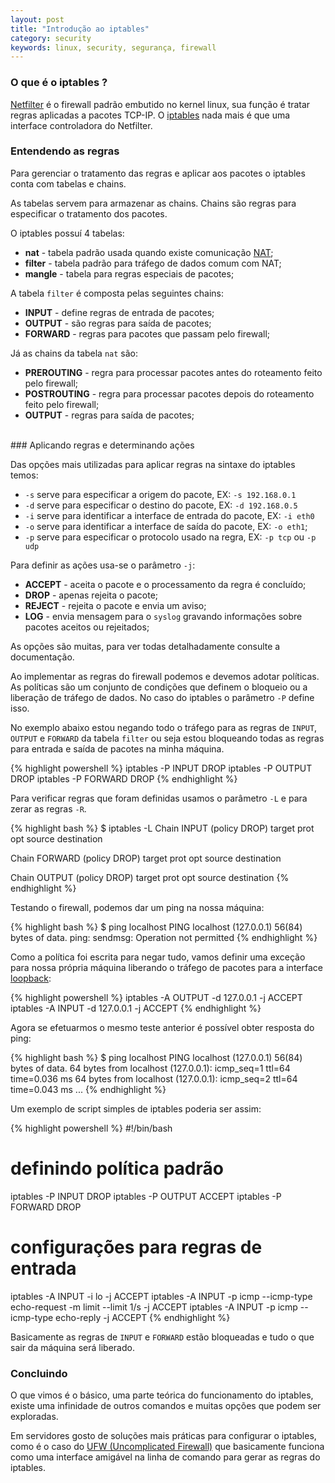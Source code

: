 ```yaml
---
layout: post
title: "Introdução ao iptables"
category: security
keywords: linux, security, segurança, firewall
---
```


### O que é o iptables ?

[Netfilter](http://netfilter.org/) é o firewall padrão embutido no kernel linux,
sua função é tratar regras aplicadas a pacotes TCP-IP.
O [iptables](http://www.netfilter.org/projects/iptables/) nada mais é que uma interface controladora do Netfilter.

### Entendendo as regras

Para gerenciar o tratamento das regras e aplicar aos pacotes o iptables conta
com tabelas e chains.

As tabelas servem para armazenar as chains. Chains são regras para especificar
o tratamento dos pacotes.

O iptables possuí 4 tabelas:

* **nat** - tabela padrão usada quando existe comunicação [NAT](http://en.wikipedia.org/wiki/Network_address_translation);
* **filter** - tabela padrão para tráfego de dados comum com NAT;
* **mangle** - tabela para regras especiais de pacotes;

A tabela `filter` é composta pelas seguintes chains:

* **INPUT** - define regras de entrada de pacotes;
* **OUTPUT** - são regras para saída de pacotes;
* **FORWARD** - regras para pacotes que passam pelo firewall;

Já as chains da tabela `nat` são:

* **PREROUTING** - regra para processar pacotes antes do roteamento feito pelo firewall;
* **POSTROUTING** - regra para processar pacotes depois do roteamento feito pelo firewall;
* **OUTPUT** - regras para saída de pacotes;
<br>
### Aplicando regras e determinando ações

Das opções mais utilizadas para aplicar regras na sintaxe do iptables temos:

* `-s` serve para especificar a origem do pacote, EX: `-s 192.168.0.1`
* `-d` serve para especificar o destino do pacote, EX: `-d 192.168.0.5`
* `-i` serve para identificar a interface de entrada do pacote, EX: `-i eth0`
* `-o` serve para identificar a interface de saída do pacote, EX: `-o eth1`;
* `-p` serve para especificar o protocolo usado na regra, EX: `-p tcp` ou `-p udp`

Para definir as ações usa-se o parâmetro `-j`:

* **ACCEPT** - aceita o pacote e o processamento da regra é concluído;
* **DROP** - apenas rejeita o pacote;
* **REJECT** - rejeita o pacote e envia um aviso;
* **LOG** - envia mensagem para o `syslog` gravando informações sobre pacotes aceitos ou rejeitados;

As opções são muitas, para ver todas detalhadamente consulte a documentação.

Ao implementar as regras do firewall podemos e devemos adotar políticas. As políticas
são um conjunto de condições que definem o bloqueio ou a liberação de tráfego de dados.
No caso do iptables o parâmetro `-P` define isso.

No exemplo abaixo estou negando todo o tráfego para as regras de `INPUT`, `OUTPUT` e
`FORWARD` da tabela `filter` ou seja estou bloqueando todas as regras para entrada e
saída de pacotes na minha máquina.

{% highlight powershell %}
iptables -P INPUT DROP
iptables -P OUTPUT DROP
iptables -P FORWARD DROP
{% endhighlight %}

Para verificar regras que foram definidas usamos o parâmetro `-L` e para zerar
as regras `-R`.

{% highlight bash %}
$ iptables -L
Chain INPUT (policy DROP)
target     prot opt source               destination

Chain FORWARD (policy DROP)
target     prot opt source               destination

Chain OUTPUT (policy DROP)
target     prot opt source               destination
{% endhighlight %}

Testando o firewall, podemos dar um ping na nossa máquina:

{% highlight bash %}
$ ping localhost
PING localhost (127.0.0.1) 56(84) bytes of data.
ping: sendmsg: Operation not permitted
{% endhighlight %}

Como a política foi escrita para negar tudo, vamos definir uma exceção para nossa
própria máquina liberando o tráfego de pacotes para a interface [loopback](http://en.wikipedia.org/wiki/Loopback):

{% highlight powershell %}
iptables -A OUTPUT -d 127.0.0.1 -j ACCEPT
iptables -A INPUT -d 127.0.0.1 -j ACCEPT
{% endhighlight %}

Agora se efetuarmos o mesmo teste anterior é possível obter resposta do ping:

{% highlight bash %}
$ ping localhost
PING localhost (127.0.0.1) 56(84) bytes of data.
64 bytes from localhost (127.0.0.1): icmp_seq=1 ttl=64 time=0.036 ms
64 bytes from localhost (127.0.0.1): icmp_seq=2 ttl=64 time=0.043 ms
...
{% endhighlight %}

Um exemplo de script simples de iptables poderia ser assim:

{% highlight powershell %}
#!/bin/bash

# definindo política padrão
iptables -P INPUT DROP
iptables -P OUTPUT ACCEPT
iptables -P FORWARD DROP

# configurações para regras de entrada
iptables -A INPUT -i lo -j ACCEPT
iptables -A INPUT -p icmp --icmp-type echo-request -m limit --limit 1/s -j ACCEPT
iptables -A INPUT -p icmp --icmp-type echo-reply -j ACCEPT
{% endhighlight %}

Basicamente as regras de `INPUT` e `FORWARD` estão bloqueadas e tudo o que sair
da máquina será liberado.

### Concluindo

O que vimos é o básico, uma parte teórica do funcionamento do iptables,
existe uma infinidade de outros comandos e muitas opções que podem ser exploradas.

Em servidores gosto de soluções mais práticas para configurar o iptables,
como é o caso do [UFW (Uncomplicated Firewall)](https://help.ubuntu.com/community/UFW)
que basicamente funciona como uma interface amigável na linha de comando para
gerar as regras do iptables.
